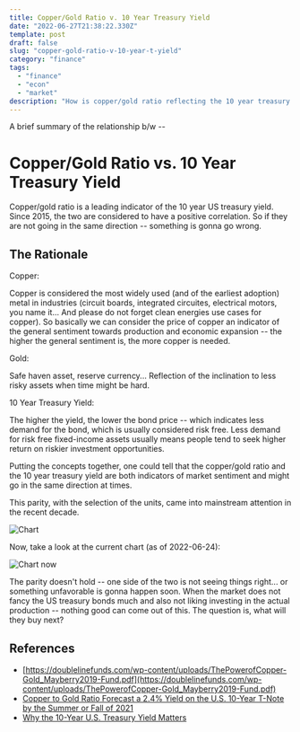 ```yaml
---
title: Copper/Gold Ratio v. 10 Year Treasury Yield
date: "2022-06-27T21:38:22.330Z"
template: post
draft: false
slug: "copper-gold-ratio-v-10-year-t-yield" 
category: "finance"
tags:
  - "finance"
  - "econ"
  - "market"
description: "How is copper/gold ratio reflecting the 10 year treasury yield"
---
```


A brief summary of the relationship b/w --

# Copper/Gold Ratio vs. 10 Year Treasury   Yield

Copper/gold ratio is a leading indicator of the 10 year US treasury yield. Since 2015, the two are considered to have a positive correlation. So if they are not going in the same direction -- something is gonna go wrong.

## The Rationale
Copper:

Copper is considered the most widely used (and of the earliest adoption) metal in industries (circuit boards, integrated circuites, electrical motors, you name it... And please do not forget clean energies use cases for copper). So basically we can consider the price of copper an indicator of the general sentiment towards production and economic expansion -- the higher the general sentiment is, the more copper is needed.

Gold:

Safe haven asset, reserve currency... Reflection of the inclination to less risky assets when time might be hard.

10 Year Treasury Yield:

The higher the yield, the lower the bond price -- which indicates less demand for the bond, which is usually considered risk free. Less demand for risk free fixed-income assets usually means people tend to seek higher return on riskier investment opportunities.

Putting the concepts together, one could tell that the copper/gold ratio and the 10 year treasury yield are both indicators of market sentiment and might go in the same direction at times.

This parity, with the selection of the units, came into mainstream attention in the recent decade.

![Chart](https://upload-images.jianshu.io/upload_images/72299-c269f10af791b0c4.png?imageMogr2/auto-orient/strip%7CimageView2/2/w/1240)

Now, take a look at the current chart (as of 2022-06-24):

![Chart now](https://upload-images.jianshu.io/upload_images/72299-f6b10cc2a7b099f2.jpg?imageMogr2/auto-orient/strip%7CimageView2/2/w/1240)

The parity doesn't hold -- one side of the two is not seeing things right... or something unfavorable is gonna happen soon. When the market does not fancy the US treasury bonds much and also not liking investing in the actual production -- nothing good can come out of this. The question is, what will they buy next?

## References

- [https://doublelinefunds.com/wp-content/uploads/ThePowerofCopper-Gold_Mayberry2019-Fund.pdf](https://doublelinefunds.com/wp-content/uploads/ThePowerofCopper-Gold_Mayberry2019-Fund.pdf)
- [Copper to Gold Ratio Forecast a 2.4% Yield on the U.S. 10-Year T-Note by the Summer or Fall of 2021](https://www.idcfp.com/blog/2021-03-29/copper-to-gold-ratio-forecast-a-2-4-yield-on-the-u-s-10-year-t-note-by-the-summer-or-fall-of-2021)
- [Why the 10-Year U.S. Treasury Yield Matters](https://www.investopedia.com/articles/investing/100814/why-10-year-us-treasury-rates-matter.asp)

